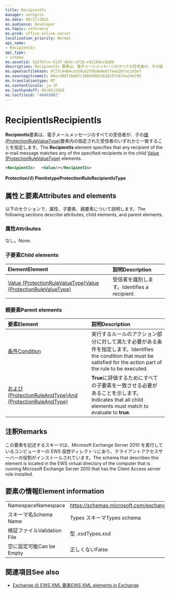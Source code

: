 ```yaml
---
title: RecipientIs
manager: sethgros
ms.date: 09/17/2015
ms.audience: Developer
ms.topic: reference
ms.prod: office-online-server
localization_priority: Normal
api_name:
- RecipientIs
api_type:
- schema
ms.assetid: 5d2fd7ce-6137-4b3c-a716-c0218dcc8a09
description: RecipientIs 要素は、電子メールメッセージのすべての受信者が、子の値 (ProtectionRuleValueType) 要素内の指定された受信者のいずれかと一致することを指定します。
ms.openlocfilehash: 8f27c4484ce310c62f9bab0e6ffeea2bfac1d3ef
ms.sourcegitcommit: 88ec988f2bb67c1866d06b361615f3674a24e795
ms.translationtype: MT
ms.contentlocale: ja-JP
ms.lasthandoff: 06/03/2020
ms.locfileid: "44463882"
---
```

# <a name="recipientis"></a><span data-ttu-id="65d25-103">RecipientIs</span><span class="sxs-lookup"><span data-stu-id="65d25-103">RecipientIs</span></span>

<span data-ttu-id="65d25-104">**RecipientIs**要素は、電子メールメッセージのすべての受信者が、子の[値 (ProtectionRuleValueType)](value-protectionrulevaluetype.md)要素内の指定された受信者のいずれかと一致することを指定します。</span><span class="sxs-lookup"><span data-stu-id="65d25-104">The **RecipientIs** element specifies that any recipient of the e-mail message matches any of the specified recipients in the child [Value (ProtectionRuleValueType)](value-protectionrulevaluetype.md) elements.</span></span> 
  
```xml
<RecipientIs>   <Value/></RecipientIs>
```

 <span data-ttu-id="65d25-105">**Protection/の Pientistype**</span><span class="sxs-lookup"><span data-stu-id="65d25-105">**ProtectionRuleRecipientIsType**</span></span>
## <a name="attributes-and-elements"></a><span data-ttu-id="65d25-106">属性と要素</span><span class="sxs-lookup"><span data-stu-id="65d25-106">Attributes and elements</span></span>

<span data-ttu-id="65d25-107">以下のセクションで、属性、子要素、親要素について説明します。</span><span class="sxs-lookup"><span data-stu-id="65d25-107">The following sections describe attributes, child elements, and parent elements.</span></span>
  
### <a name="attributes"></a><span data-ttu-id="65d25-108">属性</span><span class="sxs-lookup"><span data-stu-id="65d25-108">Attributes</span></span>

<span data-ttu-id="65d25-109">なし。</span><span class="sxs-lookup"><span data-stu-id="65d25-109">None.</span></span>
  
### <a name="child-elements"></a><span data-ttu-id="65d25-110">子要素</span><span class="sxs-lookup"><span data-stu-id="65d25-110">Child elements</span></span>

|<span data-ttu-id="65d25-111">**Element**</span><span class="sxs-lookup"><span data-stu-id="65d25-111">**Element**</span></span>|<span data-ttu-id="65d25-112">**説明**</span><span class="sxs-lookup"><span data-stu-id="65d25-112">**Description**</span></span>|
|:-----|:-----|
|[<span data-ttu-id="65d25-113">Value (ProtectionRuleValueType)</span><span class="sxs-lookup"><span data-stu-id="65d25-113">Value (ProtectionRuleValueType)</span></span>](value-protectionrulevaluetype.md) <br/> |<span data-ttu-id="65d25-114">受信者を識別します。</span><span class="sxs-lookup"><span data-stu-id="65d25-114">Identifies a recipient.</span></span>  <br/> |
   
### <a name="parent-elements"></a><span data-ttu-id="65d25-115">親要素</span><span class="sxs-lookup"><span data-stu-id="65d25-115">Parent elements</span></span>

|<span data-ttu-id="65d25-116">**要素**</span><span class="sxs-lookup"><span data-stu-id="65d25-116">**Element**</span></span>|<span data-ttu-id="65d25-117">**説明**</span><span class="sxs-lookup"><span data-stu-id="65d25-117">**Description**</span></span>|
|:-----|:-----|
|[<span data-ttu-id="65d25-118">条件</span><span class="sxs-lookup"><span data-stu-id="65d25-118">Condition</span></span>](condition.md) <br/> |<span data-ttu-id="65d25-119">実行するルールのアクション部分に対して満たす必要がある条件を指定します。</span><span class="sxs-lookup"><span data-stu-id="65d25-119">Identifies the condition that must be satisfied for the action part of the rule to be executed.</span></span>  <br/> |
|[<span data-ttu-id="65d25-120">および (ProtectionRuleAndType)</span><span class="sxs-lookup"><span data-stu-id="65d25-120">And (ProtectionRuleAndType)</span></span>](and-protectionruleandtype.md) <br/> |<span data-ttu-id="65d25-121">**True**に評価するためにすべての子要素を一致させる必要があることを示します。</span><span class="sxs-lookup"><span data-stu-id="65d25-121">Indicates that all child elements must match to evaluate to **true**.</span></span>  <br/> |
   
## <a name="remarks"></a><span data-ttu-id="65d25-122">注釈</span><span class="sxs-lookup"><span data-stu-id="65d25-122">Remarks</span></span>

<span data-ttu-id="65d25-123">この要素を記述するスキーマは、Microsoft Exchange Server 2010 を実行しているコンピューターの EWS 仮想ディレクトリにあり、クライアントアクセスサーバーの役割がインストールされています。</span><span class="sxs-lookup"><span data-stu-id="65d25-123">The schema that describes this element is located in the EWS virtual directory of the computer that is running Microsoft Exchange Server 2010 that has the Client Access server role installed.</span></span>
  
## <a name="element-information"></a><span data-ttu-id="65d25-124">要素の情報</span><span class="sxs-lookup"><span data-stu-id="65d25-124">Element information</span></span>

|||
|:-----|:-----|
|<span data-ttu-id="65d25-125">Namespace</span><span class="sxs-lookup"><span data-stu-id="65d25-125">Namespace</span></span>  <br/> |https://schemas.microsoft.com/exchange/services/2006/types  <br/> |
|<span data-ttu-id="65d25-126">スキーマ名</span><span class="sxs-lookup"><span data-stu-id="65d25-126">Schema Name</span></span>  <br/> |<span data-ttu-id="65d25-127">Types スキーマ</span><span class="sxs-lookup"><span data-stu-id="65d25-127">Types schema</span></span>  <br/> |
|<span data-ttu-id="65d25-128">検証ファイル</span><span class="sxs-lookup"><span data-stu-id="65d25-128">Validation File</span></span>  <br/> |<span data-ttu-id="65d25-129">型 .xsd</span><span class="sxs-lookup"><span data-stu-id="65d25-129">Types.xsd</span></span>  <br/> |
|<span data-ttu-id="65d25-130">空に設定可能</span><span class="sxs-lookup"><span data-stu-id="65d25-130">Can be Empty</span></span>  <br/> |<span data-ttu-id="65d25-131">正しくない</span><span class="sxs-lookup"><span data-stu-id="65d25-131">False</span></span>  <br/> |
   
## <a name="see-also"></a><span data-ttu-id="65d25-132">関連項目</span><span class="sxs-lookup"><span data-stu-id="65d25-132">See also</span></span>



- [<span data-ttu-id="65d25-133">Exchange の EWS XML 要素</span><span class="sxs-lookup"><span data-stu-id="65d25-133">EWS XML elements in Exchange</span></span>](ews-xml-elements-in-exchange.md)

